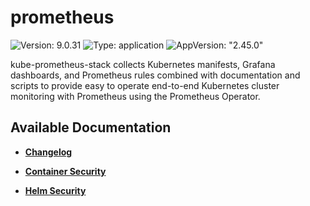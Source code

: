 # prometheus

![Version: 9.0.31](https://img.shields.io/badge/Version-9.0.31-informational?style=flat-square) ![Type: application](https://img.shields.io/badge/Type-application-informational?style=flat-square) ![AppVersion: "2.45.0"](https://img.shields.io/badge/AppVersion-"2.45.0"-informational?style=flat-square)

kube-prometheus-stack collects Kubernetes manifests, Grafana dashboards, and Prometheus rules combined with documentation and scripts to provide easy to operate end-to-end Kubernetes cluster monitoring with Prometheus using the Prometheus Operator.

## Available Documentation

- [**Changelog**](CHANGELOG)

- [**Container Security**](container-security)

- [**Helm Security**](helm-security)

